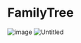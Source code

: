 # FamilyTree
![image](https://github.com/user-attachments/assets/2c8d761a-a9eb-4246-95b0-0c900a2ae188)
![Untitled](https://github.com/user-attachments/assets/3ff52e51-ea23-4bc8-98fe-c205b9045a85)
